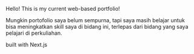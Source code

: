 Hello! This is my current web-based portfolio!

Mungkin portofolio saya belum sempurna, tapi saya masih belajar untuk bisa meningkatkan skill saya di bidang ini, terlepas dari bidang yang saya pelajari di perkuliahan.


built with Next.js
